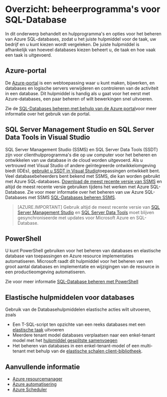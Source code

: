 <properties
    pageTitle="Overzicht: beheerprogramma's voor SQL-Database | Microsoft Azure"
    description="Hulpprogramma's en opties voor het beheren van Azure SQL-Database wordt vergeleken"
    services="sql-database"
    documentationCenter=""
    authors="stevestein"
    manager="jhubbard"
    editor=""/>

<tags
    ms.service="sql-database"
    ms.workload="data-management"
    ms.tgt_pltfrm="na"
    ms.devlang="na"
    ms.topic="article"
    ms.date="10/24/2016"
    ms.author="sstein"/>

# <a name="overview-management-tools-for-sql-database"></a>Overzicht: beheerprogramma's voor SQL-Database

In dit onderwerp behandelt en hulpprogramma's en opties voor het beheren van Azure SQL-databases, zodat u het juiste hulpmiddel voor de taak, uw bedrijf en u kunt kiezen wordt vergeleken. De juiste hulpmiddel is afhankelijk van hoeveel databases kiezen beheert u, de taak en hoe vaak een taak is uitgevoerd.

## <a name="azure-portal"></a>Azure-portal

De [Azure-portal](https://portal.azure.com) is een webtoepassing waar u kunt maken, bijwerken, en databases en logische servers verwijderen en controleren van de activiteit in een database. Dit hulpmiddel is handig als u gaat voor het eerst met Azure-databases, een paar beheren of wilt bewerkingen snel uitvoeren.

Zie de [SQL-Databases beheren met behulp van de Azure portal](sql-database-manage-portal.md)voor meer informatie over het gebruik van de portal.

## <a name="sql-server-management-studio-and-sql-server-data-tools-in-visual-studio"></a>SQL Server Management Studio en SQL Server Data Tools in Visual Studio

SQL Server Management Studio (SSMS) en SQL Server Data Tools (SSDT) zijn voor clienthulpprogramma's die op uw computer voor het beheren en ontwikkelen van uw database in de cloud worden uitgevoerd. Als u vertrouwd met Visual Studio of andere geïntegreerde ontwikkelomgeving biedt (IDEs), [gebruikt u SSDT in Visual Studio](https://msdn.microsoft.com/library/mt204009.aspx)toepassingen ontwikkelt bent. Veel databasebeheerders bent bekend met SSMS, die kan worden gebruikt met Azure SQL-databases. [Download de meest recente versie van SSMS](https://msdn.microsoft.com/library/mt238290) en altijd de meest recente versie gebruiken tijdens het werken met Azure SQL-Database. Zie voor meer informatie over het beheren van uw Azure SQL-Databases met SSMS [SQL-Databases beheren SSMS](sql-database-manage-azure-ssms.md).

> [AZURE.IMPORTANT] Gebruik altijd de meest recente versie van [SQL Server Management Studio](https://msdn.microsoft.com/library/mt238290) en [SQL Server Data Tools](https://msdn.microsoft.com/library/mt204009.aspx) moet blijven gesynchroniseerde met updates voor Microsoft Azure en SQL-Database.


## <a name="powershell"></a>PowerShell

U kunt PowerShell gebruiken voor het beheren van databases en elastische database van toepassingen en Azure resource implementaties automatiseren. Microsoft raadt dit hulpmiddel voor het beheren van een groot aantal databases en implementatie en wijzigingen van de resource in een productieomgeving automatiseren.

Zie voor meer informatie [SQL-Database beheren met PowerShell](sql-database-manage-powershell.md)

## <a name="elastic-database-tools"></a>Elastische hulpmiddelen voor databases
Gebruik van de Databasehulpmiddelen elastische acties wilt uitvoeren, zoals 

* Een T-SQL-script ten opzichte van een reeks databases met een [elastische taak](sql-database-elastic-jobs-overview.md) uitvoeren
* Meerdere tenant model databases verplaatsen naar een enkel-tenant model met het [hulpmiddel gesplitste samenvoegen](sql-database-elastic-scale-overview-split-and-merge.md)
* Het beheren van databases in een enkel-tenant-model of een multi-tenant met behulp van de [elastische schalen client-bibliotheek](sql-database-elastic-database-client-library.md).
 

## <a name="additional-resources"></a>Aanvullende informatie

- [Azure resourcemanager](https://azure.microsoft.com/features/resource-manager/)
- [Azure automatisering](https://azure.microsoft.com/documentation/services/automation/)
- [Azure Scheduler](https://azure.microsoft.com/documentation/services/scheduler/)